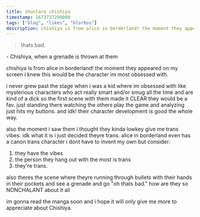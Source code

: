```yaml
---
title: shuntaro chishiya
timestamp: 1673737200000
tags: ["blog", "likes", "blorbos"]
description: chishiya is from alice in borderland! the moment they appeared on my screen i knew this would be the character im most obsessed with.
---
```


> thats bad.

\- Chishiya, when a grenade is thrown at them

chishiya is from alice in borderland! the moment they appeared on my screen i knew this would be the character im most obsessed with.

i never grew past the stage when i was a kid where im obsessed with like mysterious characters who act really smart and/or smug all the time and are kind of a dick so the first scene with them made it CLEAR they would be a fav. just standing there watching the others play the game and analyzing just hits my buttons. and idk! their character development is good the whole way.

also the moment i saw them i thought they kinda lowkey give me trans vibes. idk what it is i just decided theyre trans. alice in borderland even has a canon trans character i dont have to invent my own but consider:

1. they have the vibes
2. the person they hang out with the most is trans
3. they're trans.

also theres the scene where theyre running through bullets with their hands in their pockets and see a grenade and go "oh thats bad." how are they so NONCHALANT about it all

im gonna read the manga soon and i hope it will only give me more to appreciate about Chishiya.

